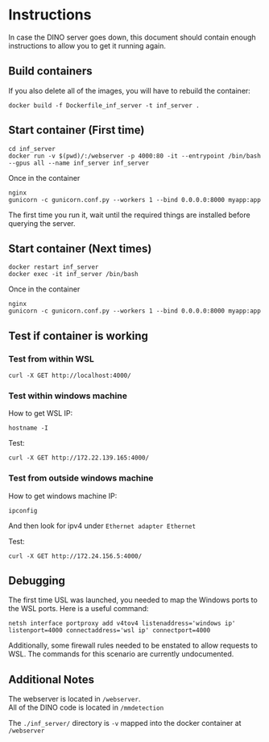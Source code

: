 # Instructions

In case the DINO server goes down, this document should contain enough instructions to allow you to get it running again.


## Build containers

If you also delete all of the images, you will have to rebuild the container:
```
docker build -f Dockerfile_inf_server -t inf_server .
```

## Start container (First time)

```
cd inf_server
docker run -v $(pwd)/:/webserver -p 4000:80 -it --entrypoint /bin/bash --gpus all --name inf_server inf_server
```
Once in the container
```
nginx
gunicorn -c gunicorn.conf.py --workers 1 --bind 0.0.0.0:8000 myapp:app
```
The first time you run it, wait until the required things are installed before querying the server.

## Start container (Next times)

```
docker restart inf_server
docker exec -it inf_server /bin/bash
```
Once in the container
```
nginx
gunicorn -c gunicorn.conf.py --workers 1 --bind 0.0.0.0:8000 myapp:app
```

## Test if container is working

### Test from within WSL
```
curl -X GET http://localhost:4000/ 
```

### Test within windows machine
How to get WSL IP:
```
hostname -I
```
Test:
```
curl -X GET http://172.22.139.165:4000/
```

### Test from outside windows machine
How to get windows machine IP:
```
ipconfig
```
And then look for ipv4 under `Ethernet adapter Ethernet`

Test:
```
curl -X GET http://172.24.156.5:4000/
```

## Debugging

The first time USL was launched, you needed to map the Windows ports to the WSL ports. Here is a useful command:
```
netsh interface portproxy add v4tov4 listenaddress='windows ip' listenport=4000 connectaddress='wsl ip' connectport=4000
```
Additionally, some firewall rules needed to be enstated to allow requests to WSL. The commands for this scenario are currently undocumented.

## Additional Notes

The webserver is located in `/webserver`.\
All of the DINO code is located in `/mmdetection`

The `./inf_server/` directory is `-v` mapped into the docker container at `/webserver`

